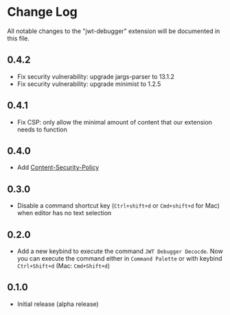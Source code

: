 # Change Log

All notable changes to the "jwt-debugger" extension will be documented in this file.

## 0.4.2
- Fix security vulnerability: upgrade jargs-parser to 13.1.2
- Fix security vulnerability: upgrade minimist to 1.2.5


## 0.4.1
- Fix CSP: only allow the minimal amount of content that our extension needs to function

## 0.4.0
- Add [Content-Security-Policy](https://code.visualstudio.com/api/extension-guides/webview#content-security-policy)

## 0.3.0
- Disable a command shortcut key (`Ctrl+shift+d` or `Cmd+shift+d` for Mac) when editor has no text selection

## 0.2.0
- Add a new keybind to execute the command `JWT Debugger Decocde`. Now  you can execute the command either in `Command Palette` or with keybind `Ctrl+Shift+d` (Mac: `Cmd+Shift+d`)

## 0.1.0
- Initial release (alpha release)
